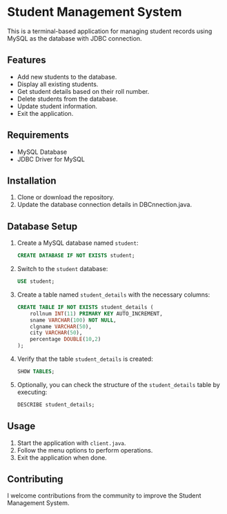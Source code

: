 # Student Management System

This is a terminal-based application for managing student records using MySQL as the database with JDBC connection.

## Features

- Add new students to the database.
- Display all existing students.
- Get student details based on their roll number.
- Delete students from the database.
- Update student information.
- Exit the application.

## Requirements

- MySQL Database
- JDBC Driver for MySQL

## Installation

1. Clone or download the repository.  
2. Update the database connection details in DBCnnection.java.

## Database Setup

1. Create a MySQL database named `student`:
    ```sql
    CREATE DATABASE IF NOT EXISTS student;
    ```

2. Switch to the `student` database:
    ```sql
    USE student;
    ```

3. Create a table named `student_details` with the necessary columns:
    ```sql
    CREATE TABLE IF NOT EXISTS student_details (
        rollnum INT(11) PRIMARY KEY AUTO_INCREMENT,
        sname VARCHAR(100) NOT NULL,
        clgname VARCHAR(50),
        city VARCHAR(50),
        percentage DOUBLE(10,2)
    );
    ```

4. Verify that the table `student_details` is created:
    ```sql
    SHOW TABLES;
    ```

5. Optionally, you can check the structure of the `student_details` table by executing:
    ```sql
    DESCRIBE student_details;
    ```
    
## Usage

1. Start the application with `client.java`.
2. Follow the menu options to perform operations.
3. Exit the application when done.

## Contributing

I welcome contributions from the community to improve the Student Management System.
